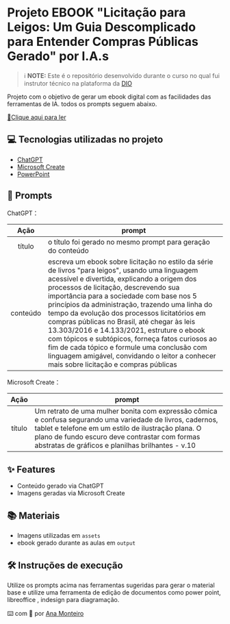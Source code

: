# Projeto EBOOK "Licitação para Leigos: Um Guia Descomplicado para Entender Compras Públicas Gerado" por I.A.s


 > ℹ️ **NOTE:** Este é o repositório desenvolvido durante o curso no qual fui instrutor técnico na plataforma da [DIO](https://dio.me)

Projeto com o objetivo de gerar um ebook digital com as facilidades das ferramentas de IA. todos os prompts
seguem abaixo.

<a href="https://github.com/felipeAguiarCode/prompts-recipe-to-create-a-ebook/blob/main/output/ebook%20-%20css%20jedi%20output.pdf" title="View PDF now"> 📕Clique aqui para ler</a>

## 💻 Tecnologias utilizadas no projeto

- [ChatGPT](https://chat.openai.com/) 
- [Microsoft Create](https://create.microsoft.com/pt-br/features/ai-image-generator)
- [PowerPoint](https://www.microsoft.com/en/microsoft-365/powerpoint)

## 🧠 Prompts


ChatGPT：

|   Ação   | prompt                                                                                                                                                                                                                                                                         |
| :------: | ------------------------------------------------------------------------------------------------------------------------------------------------------------------------------------------------------------------------------------------------------------------------------ |
|  título  | o título foi gerado no mesmo prompt para geração do conteúdo                                                        |
| conteúdo | escreva um ebook sobre licitação no estilo da série de livros "para leigos", usando uma linguagem acessível e divertida, explicando a origem dos processos de licitação, descrevendo sua importância para a sociedade com base nos 5 princípios da administração, trazendo uma linha do tempo da evolução dos processos licitatórios em compras públicas no Brasil, até chegar às leis 13.303/2016 e 14.133/2021, estruture o ebook com tópicos e subtópicos, forneça fatos curiosos ao fim de cada tópico e formule uma conclusão com linguagem amigável, convidando o leitor a conhecer mais sobre licitação e compras públicas |


Microsoft Create：

|  Ação  | prompt                                                                                 |
| :----: | -------------------------------------------------------------------------------------- |
| título | Um retrato de uma mulher bonita com expressão cômica e confusa segurando uma variedade de livros, cadernos, tablet e telefone em um estilo de ilustração plana. O plano de fundo escuro deve contrastar com formas abstratas de gráficos e planilhas brilhantes - v.10 |

## ✨ Features

- Conteúdo gerado via ChatGPT
- Imagens geradas via Microsoft Create

## 📚 Materiais

- Imagens utilizadas em `assets`
- ebook gerado durante as aulas em `output`

## 🛠️ Instruções de execução

Utilize os prompts acima nas ferramentas sugeridas para gerar o material base e utilize uma ferramenta de edição de documentos como power point, libreoffice , indesign para diagramação.

⌨️ com 💜 por [Ana Monteiro](https://github.com/apm-x)
